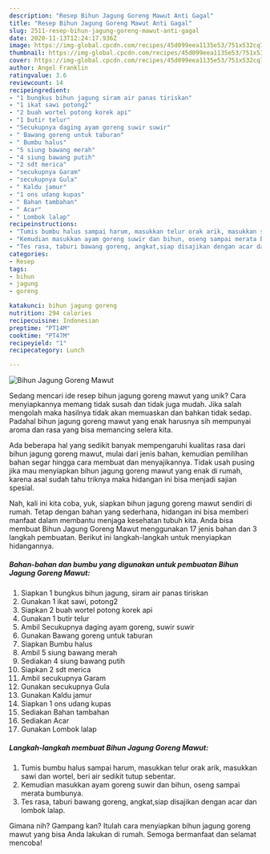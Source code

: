 ```yaml
---
description: "Resep Bihun Jagung Goreng Mawut Anti Gagal"
title: "Resep Bihun Jagung Goreng Mawut Anti Gagal"
slug: 2511-resep-bihun-jagung-goreng-mawut-anti-gagal
date: 2020-11-13T12:24:17.936Z
image: https://img-global.cpcdn.com/recipes/45d099eea1135e53/751x532cq70/bihun-jagung-goreng-mawut-foto-resep-utama.jpg
thumbnail: https://img-global.cpcdn.com/recipes/45d099eea1135e53/751x532cq70/bihun-jagung-goreng-mawut-foto-resep-utama.jpg
cover: https://img-global.cpcdn.com/recipes/45d099eea1135e53/751x532cq70/bihun-jagung-goreng-mawut-foto-resep-utama.jpg
author: Angel Franklin
ratingvalue: 3.6
reviewcount: 14
recipeingredient:
- "1 bungkus bihun jagung siram air panas tiriskan"
- "1 ikat sawi potong2"
- "2 buah wortel potong korek api"
- "1 butir telur"
- "Secukupnya daging ayam goreng suwir suwir"
- " Bawang goreng untuk taburan"
- " Bumbu halus"
- "5 siung bawang merah"
- "4 siung bawang putih"
- "2 sdt merica"
- "secukupnya Garam"
- "secukupnya Gula"
- " Kaldu jamur"
- "1 ons udang kupas"
- " Bahan tambahan"
- " Acar"
- " Lombok lalap"
recipeinstructions:
- "Tumis bumbu halus sampai harum, masukkan telur orak arik, masukkan sawi dan wortel, beri air sedikit tutup sebentar."
- "Kemudian masukkan ayam goreng suwir dan bihun, oseng sampai merata bumbunya."
- "Tes rasa, taburi bawang goreng, angkat,siap disajikan dengan acar dan lombok lalap."
categories:
- Resep
tags:
- bihun
- jagung
- goreng

katakunci: bihun jagung goreng 
nutrition: 294 calories
recipecuisine: Indonesian
preptime: "PT14M"
cooktime: "PT47M"
recipeyield: "1"
recipecategory: Lunch

---
```



![Bihun Jagung Goreng Mawut](https://img-global.cpcdn.com/recipes/45d099eea1135e53/751x532cq70/bihun-jagung-goreng-mawut-foto-resep-utama.jpg)

Sedang mencari ide resep bihun jagung goreng mawut yang unik? Cara menyiapkannya memang tidak susah dan tidak juga mudah. Jika salah mengolah maka hasilnya tidak akan memuaskan dan bahkan tidak sedap. Padahal bihun jagung goreng mawut yang enak harusnya sih mempunyai aroma dan rasa yang bisa memancing selera kita.



Ada beberapa hal yang sedikit banyak mempengaruhi kualitas rasa dari bihun jagung goreng mawut, mulai dari jenis bahan, kemudian pemilihan bahan segar hingga cara membuat dan menyajikannya. Tidak usah pusing jika mau menyiapkan bihun jagung goreng mawut yang enak di rumah, karena asal sudah tahu triknya maka hidangan ini bisa menjadi sajian spesial.


Nah, kali ini kita coba, yuk, siapkan bihun jagung goreng mawut sendiri di rumah. Tetap dengan bahan yang sederhana, hidangan ini bisa memberi manfaat dalam membantu menjaga kesehatan tubuh kita. Anda bisa membuat Bihun Jagung Goreng Mawut menggunakan 17 jenis bahan dan 3 langkah pembuatan. Berikut ini langkah-langkah untuk menyiapkan hidangannya.

<!--inarticleads1-->

##### Bahan-bahan dan bumbu yang digunakan untuk pembuatan Bihun Jagung Goreng Mawut:

1. Siapkan 1 bungkus bihun jagung, siram air panas tiriskan
1. Gunakan 1 ikat sawi, potong2
1. Siapkan 2 buah wortel potong korek api
1. Gunakan 1 butir telur
1. Ambil Secukupnya daging ayam goreng, suwir suwir
1. Gunakan  Bawang goreng untuk taburan
1. Siapkan  Bumbu halus
1. Ambil 5 siung bawang merah
1. Sediakan 4 siung bawang putih
1. Siapkan 2 sdt merica
1. Ambil secukupnya Garam
1. Gunakan secukupnya Gula
1. Gunakan  Kaldu jamur
1. Siapkan 1 ons udang kupas
1. Sediakan  Bahan tambahan
1. Sediakan  Acar
1. Gunakan  Lombok lalap




<!--inarticleads2-->

##### Langkah-langkah membuat Bihun Jagung Goreng Mawut:

1. Tumis bumbu halus sampai harum, masukkan telur orak arik, masukkan sawi dan wortel, beri air sedikit tutup sebentar.
1. Kemudian masukkan ayam goreng suwir dan bihun, oseng sampai merata bumbunya.
1. Tes rasa, taburi bawang goreng, angkat,siap disajikan dengan acar dan lombok lalap.




Gimana nih? Gampang kan? Itulah cara menyiapkan bihun jagung goreng mawut yang bisa Anda lakukan di rumah. Semoga bermanfaat dan selamat mencoba!

